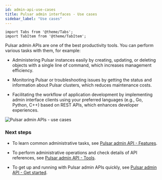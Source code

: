 ```yaml
---
id: admin-api-use-cases
title: Pulsar admin interfaces - Use cases
sidebar_label: "Use cases"
---
```


````mdx-code-block
import Tabs from '@theme/Tabs';
import TabItem from '@theme/TabItem';
````

Pulsar admin APIs are one of the best productivity tools. You can perform various tasks with them, for example:

- Administering Pulsar instances easily by creating, updating, or deleting objects with a single line of command, which increases management efficiency.

- Monitoring Pulsar or troubleshooting issues by getting the status and information about Pulsar clusters, which reduces maintenance costs.

- Facilitating the workflow of application development by implementing admin interface clients using your preferred languages (e.g., Go, Python, C++) based on REST APIs, which enhances developer experiences.

![Pulsar admin APIs - use cases](/assets/admin-api-use-cases.svg)

### Next steps

- To learn common administrative tasks, see [Pulsar admin API - Features](admin-api-features.md).

- To perform administrative operations and check details of API references, see [Pulsar admin API - Tools](admin-api-tools.md).

- To get up and running with Pulsar admin APIs quickly, see [Pulsar admin API - Get started](admin-get-started.md).